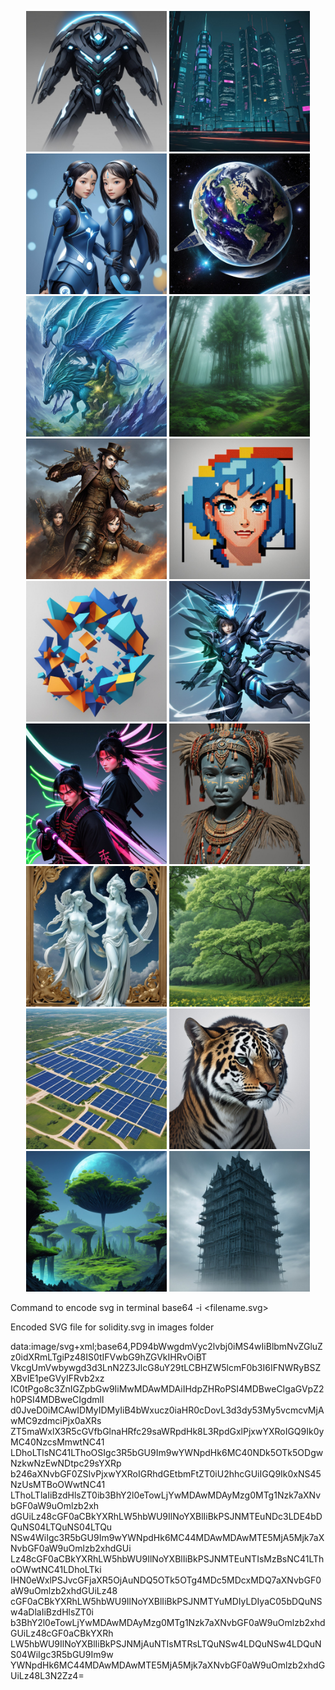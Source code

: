 <p align="center">
<img src="./images/nft_1.jpg" width="225" >
<img src="./images/nft_2.jpg" width="225" >
<img src="./images/nft_3.jpg" width="225" >
<img src="./images/nft_4.jpg" width="225" >
<img src="./images/nft_5.jpg" width="225" >
<img src="./images/nft_6.jpg" width="225" >
<img src="./images/nft_7.jpg" width="225" >
<img src="./images/nft_8.jpg" width="225" >
<img src="./images/nft_9.jpg" width="225" >
<img src="./images/nft_10.jpg" width="225" >
<img src="./images/nft_11.jpg" width="225" >
<img src="./images/nft_12.jpg" width="225" >
<img src="./images/nft_13.jpg" width="225" >
<img src="./images/nft_14.jpg" width="225" >
<img src="./images/nft_15.jpg" width="225" >
<img src="./images/nft_16.jpg" width="225" >
<img src="./images/nft_17.jpg" width="225" >
<img src="./images/nft_18.jpg" width="225" >
</p>

Command to encode svg in terminal
base64 -i <filename.svg>

Encoded SVG file for solidity.svg in images folder

data:image/svg+xml;base64,PD94bWwgdmVyc2lvbj0iMS4wIiBlbmNvZGluZz0idXRmLTgiPz48IS0tIFVwbG9hZGVkIHRvOiBT
VkcgUmVwbywgd3d3LnN2Z3JlcG8uY29tLCBHZW5lcmF0b3I6IFNWRyBSZXBvIE1peGVyIFRvb2xz
IC0tPgo8c3ZnIGZpbGw9IiMwMDAwMDAiIHdpZHRoPSI4MDBweCIgaGVpZ2h0PSI4MDBweCIgdmll
d0JveD0iMCAwIDMyIDMyIiB4bWxucz0iaHR0cDovL3d3dy53My5vcmcvMjAwMC9zdmciPjx0aXRs
ZT5maWxlX3R5cGVfbGlnaHRfc29saWRpdHk8L3RpdGxlPjxwYXRoIGQ9Ik0yMC40NzcsMmwtNC41
LDhoLTlsNC41LThoOSIgc3R5bGU9Im9wYWNpdHk6MC40NDk5OTk5ODgwNzkwNzEwNDtpc29sYXRp
b246aXNvbGF0ZSIvPjxwYXRoIGRhdGEtbmFtZT0iU2hhcGUiIGQ9Ik0xNS45NzUsMTBoOWwtNC41
LThoLTlaIiBzdHlsZT0ib3BhY2l0eTowLjYwMDAwMDAyMzg0MTg1Nzk7aXNvbGF0aW9uOmlzb2xh
dGUiLz48cGF0aCBkYXRhLW5hbWU9IlNoYXBlIiBkPSJNMTEuNDc3LDE4bDQuNS04LTQuNS04LTQu
NSw4WiIgc3R5bGU9Im9wYWNpdHk6MC44MDAwMDAwMTE5MjA5Mjk7aXNvbGF0aW9uOmlzb2xhdGUi
Lz48cGF0aCBkYXRhLW5hbWU9IlNoYXBlIiBkPSJNMTEuNTIsMzBsNC41LThoOWwtNC41LDhoLTki
IHN0eWxlPSJvcGFjaXR5OjAuNDQ5OTk5OTg4MDc5MDcxMDQ7aXNvbGF0aW9uOmlzb2xhdGUiLz48
cGF0aCBkYXRhLW5hbWU9IlNoYXBlIiBkPSJNMTYuMDIyLDIyaC05bDQuNSw4aDlaIiBzdHlsZT0i
b3BhY2l0eTowLjYwMDAwMDAyMzg0MTg1Nzk7aXNvbGF0aW9uOmlzb2xhdGUiLz48cGF0aCBkYXRh
LW5hbWU9IlNoYXBlIiBkPSJNMjAuNTIsMTRsLTQuNSw4LDQuNSw4LDQuNS04WiIgc3R5bGU9Im9w
YWNpdHk6MC44MDAwMDAwMTE5MjA5Mjk7aXNvbGF0aW9uOmlzb2xhdGUiLz48L3N2Zz4=
